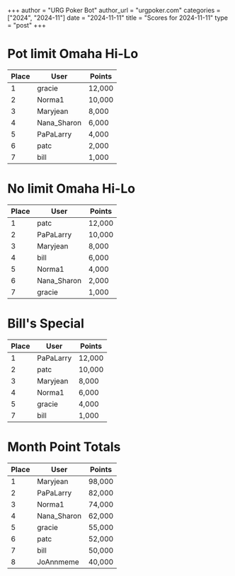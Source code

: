 +++
author = "URG Poker Bot"
author_url = "urgpoker.com"
categories = ["2024", "2024-11"]
date = "2024-11-11"
title = "Scores for 2024-11-11"
type = "post"
+++
# Pot limit Omaha Hi-Lo

| Place | User | Points |
|-------|------|--------|
| 1 | gracie | 12,000 |
| 2 | Norma1 | 10,000 |
| 3 | Maryjean | 8,000 |
| 4 | Nana_Sharon | 6,000 |
| 5 | PaPaLarry | 4,000 |
| 6 | patc | 2,000 |
| 7 | bill | 1,000 |

# No limit Omaha Hi-Lo

| Place | User | Points |
|-------|------|--------|
| 1 | patc | 12,000 |
| 2 | PaPaLarry | 10,000 |
| 3 | Maryjean | 8,000 |
| 4 | bill | 6,000 |
| 5 | Norma1 | 4,000 |
| 6 | Nana_Sharon | 2,000 |
| 7 | gracie | 1,000 |

# Bill's Special

| Place | User | Points |
|-------|------|--------|
| 1 | PaPaLarry | 12,000 |
| 2 | patc | 10,000 |
| 3 | Maryjean | 8,000 |
| 4 | Norma1 | 6,000 |
| 5 | gracie | 4,000 |
| 7 | bill | 1,000 |

# Month Point Totals

| Place | User | Points |
|-------|------|--------|
| 1 | Maryjean | 98,000 |
| 2 | PaPaLarry | 82,000 |
| 3 | Norma1 | 74,000 |
| 4 | Nana_Sharon | 62,000 |
| 5 | gracie | 55,000 |
| 6 | patc | 52,000 |
| 7 | bill | 50,000 |
| 8 | JoAnnmeme | 40,000 |
